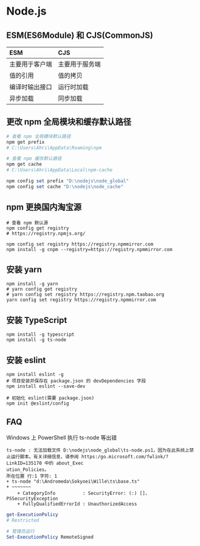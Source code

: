 # Node.js

## ESM(ES6Module) 和 CJS(CommonJS)

| ESM            | CJS            |
| :------------- | :------------- |
| 主要用于客户端 | 主要用于服务端 |
| 值的引用       | 值的拷贝       |
| 编译时输出接口 | 运行时加载     |
| 异步加载       | 同步加载       |

## 更改 npm 全局模块和缓存默认路径

```powershell
# 查看 npm 全局模块默认路径
npm get prefix
# C:\Users\Ahri\AppData\Roaming\npm

# 查看 npm 缓存默认路径
npm get cache
# C:\Users\Ahri\AppData\Local\npm-cache

npm config set prefix "D:\nodejs\node_global"
npm config set cache "D:\nodejs\node_cache"
```

## npm 更换国内淘宝源

```shell
# 查看 npm 默认源
npm config get registry
# https://registry.npmjs.org/

npm config set registry https://registry.npmmirror.com
npm install -g cnpm --registry=https://registry.npmmirror.com
```

## 安装 yarn

```shell
npm install -g yarn
# yarn config get registry
# yarn config set registry https://registry.npm.taobao.org
yarn config set registry https://registry.npmmirror.com
```

## 安装 TypeScript

```shell
npm install -g typescript
npm install -g ts-node
```

## 安装 eslint

```shell
npm install eslint -g
# 项目安装并保存在 package.json 的 devDependencies 字段
npm install eslint --save-dev

# 初始化 eslint(需要 package.json)
npm init @eslint/config
```

## FAQ

Windows 上 PowerShell 执行 ts-node 等出错

```log
ts-node : 无法加载文件 D:\nodejs\node_global\ts-node.ps1，因为在此系统上禁止运行脚本。有关详细信息，请参阅 https:/go.microsoft.com/fwlink/?LinkID=135170 中的 about_Exec
ution_Policies。
所在位置 行:1 字符: 1
+ ts-node "d:\Andromeda\Sokyoei\Wille\ts\base.ts"
+ ~~~~~~~
    + CategoryInfo          : SecurityError: (:) []，PSSecurityException
    + FullyQualifiedErrorId : UnauthorizedAccess
```

```powershell
get-ExecutionPolicy
# Restricted

# 管理员运行
Set-ExecutionPolicy RemoteSigned
```

